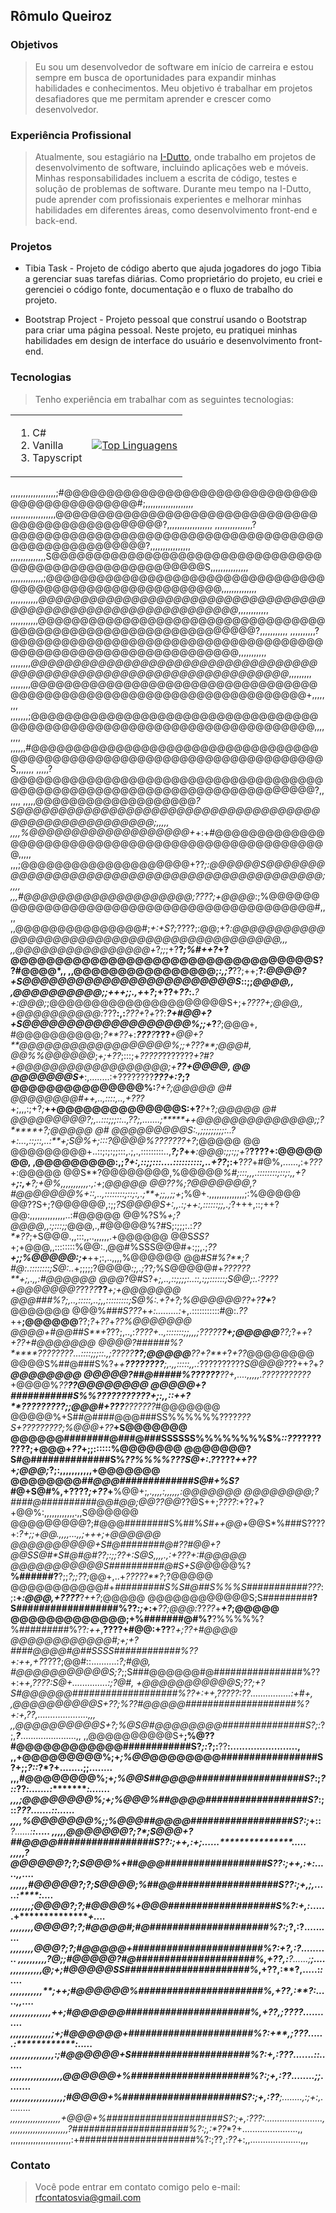 ## Rômulo Queiroz
### Objetivos
> Eu sou um desenvolvedor de software em início de carreira e estou sempre em busca de oportunidades para expandir minhas habilidades e conhecimentos. Meu objetivo é trabalhar em projetos desafiadores que me permitam aprender e crescer como desenvolvedor.

### Experiência Profissional
> Atualmente, sou estagiário na <a href="https://idutto.com.br/">I-Dutto</a>, onde trabalho em projetos de desenvolvimento de software, incluindo aplicações web e móveis. Minhas responsabilidades incluem a escrita de código, testes e solução de problemas de software. Durante meu tempo na I-Dutto, pude aprender com profissionais experientes e melhorar minhas habilidades em diferentes áreas, como desenvolvimento front-end e back-end.

### Projetos
 * Tibia Task - Projeto de código aberto que ajuda jogadores do jogo Tibia a gerenciar suas tarefas diárias. Como proprietário do projeto, eu criei e gerenciei o código fonte, documentação e o fluxo de trabalho do projeto.

 * Bootstrap Project - Projeto pessoal que construí usando o Bootstrap para criar uma página pessoal. Neste projeto, eu pratiquei minhas habilidades em design de interface do usuário e desenvolvimento front-end.

### Tecnologias
 > Tenho experiência em trabalhar com as seguintes tecnologias:
<div>
  <table>
    <tr>
      <td>
        <ol>
          <li>C#</li>
          <li>Vanilla</li>
          <li>Tapyscript</li>
        </ol>
      </td>
      <td>
        <a href="https://github.com/Romulo-Queiroz">
          <img src="https://github-readme-stats.vercel.app/api/top-langs/?username=Romulo-Queiroz&langs_count=8&layout=compact&hide=html,css&theme=dark" alt="Top Linguagens">
        </a>
      </td>
    </tr>
  </table>
</div>

,,,,,,,,,,,,,,,,,,;#@@@@@@@@@@@@@@@@@@@@@@@@@@@@@@@@@@@@@@@@@@@@@#;,,,,,,,,,,,,,,,,,,,
,,,,,,,,,,,,,,,,,,@@@@@@@@@@@@@@@@@@@@@@@@@@@@@@@@@@@@@@@@@@@@@@@@@?,,,,,,,,,,,,,,,,,,
,,,,,,,,,,,,,,,?@@@@@@@@@@@@@@@@@@@@@@@@@@@@@@@@@@@@@@@@@@@@@@@@@@@@@?,,,,,,,,,,,,,,,,
,,,,,,,,,,,,,,S@@@@@@@@@@@@@@@@@@@@@@@@@@@@@@@@@@@@@@@@@@@@@@@@@@@@@@@S,,,,,,,,,,,,,,,
,,,,,,,,,,,,,;@@@@@@@@@@@@@@@@@@@@@@@@@@@@@@@@@@@@@@@@@@@@@@@@@@@@@@@@@@,,,,,,,,,,,,,,
,,,,,,,,,,,*@@@@@@@@@@@@@@@@@@@@@@@@@@@@@@@@@@@@@@@@@@@@@@@@@@@@@@@@@@@@@*,,,,,,,,,,,,
,,,,,,,,,,,@@@@@@@@@@@@@@@@@@@@@@@@@@@@@@@@@@@@@@@@@@@@@@@@@@@@@@@@@@@@@@@?,,,,,,,,,,,
,,,,,,,,,,?@@@@@@@@@@@@@@@@@@@@@@@@@@@@@@@@@@@@@@@@@@@@@@@@@@@@@@@@@@@@@@@@,,,,,,,,,,,
,,,,,,,,*@@@@@@@@@@@@@@@@@@@@@@@@@@@@@@@@@@@@@@@@@@@@@@@@@@@@@@@@@@@@@@@@@@@*,,,,,,,,,
,,,,,,,,@@@@@@@@@@@@@@@@@@@@@@@@@@@@@@@@@@@@@@@@@@@@@@@@@@@@@@@@@@@@@@@@@@@@@+,,,,,,,,
,,,,,,,;@@@@@@@@@@@@@@@@@@@@@@@@@@@@@@@@@@@@@@@@@@@@@@@@@@@@@@@@@@@@@@@@@@@@@@,,,,,,,,
,,,,,,#@@@@@@@@@@@@@@@@@@@@@@@@@@@@@@@@@@@@@@@@@@@@@@@@@@@@@@@@@@@@@@@@@@@@@@@S,,,,,,,
,,,,,?@@@@@@@@@@@@@@@@@@@@@@@@@@@@@@@@@@@@@@@@@@@@@@@@@@@@@@@@@@@@@@@@@@@@@@@@@?,,,,,,
,,,,,@@@@@@@@@@@@@@@@@@@*?S@@@@@@@@@@@@@@@@@@@@@@@@@@@@@@@@@@@@@@@@@@@@@@@@@@@@@;,,,,,
,,,,%@@@@@@@@@@@@@@@@@@@+*+:+#@@@@@@@@@@@@@@@@@@@@@@@@@@@@@@@@@@@@@@@@@@@@@@@@@@@,,,,,
,,,;@@@@@@@@@@@@@@@@@@@@+??*;:@@@@@@S@@@@@@@@@@@@@@@@@@@@@@@@@@@@@@@@@@@@@@@@@@@@;,,,,
,,,#@@@@@@@@@@@@@@@@@@@@;????;+@@@@*:;%@@@@@@@@@@@@@@@@@@@@@@@@@@@@@@@@@@@@@@@@@@#,,,,
,,@@@@@@@@@@@@@@@#;*+:+S?;*????;:@@;+?*:@@@@@@@@@@@@@@@@@@@@@@@@@@@@@@@@@@@@@@@@@@@,,,
,,@@@@@@@@@@@@@@@@+*?*;;*;+?**?*;%#++?*+?@@@@@@@@@@@@@@@@@@@@@@@@@@@@@@@@@@S??#@@@@*,,
,,@@@@@@@@@@@@@@@@;*****:,;?***??;++;**?:*@@@@?+S@@@@@@@@@@@@@@@@@@@@@@@@S*::;;*@@@@,,
,@@@@@@@@@@;;+++;;.,+*+*?*;+??+*??*:.***?+:@@@;*;@@@@@@@@@@@@@@@@@@@@@S+;+*????+;@@@,,
+@@@@@@@@@@:*???**:,:***???+*?*+*??*:****?+#@@+?+S@@@@@@@@@@@@@@@@@@@%;;+*?***?*;@@@+,
#@@@@@@@@@@;*?**??*+:***???**?***???*******+@@+?**@@@@@@@@@@@@@@@@@@%;;*+*?*??**;@@@#,
@@%*%@@@@@@*;*+;+??*;:::;+*?????*???????***+?#*?*+@@@@@@@@@@@@@@@@@@;+******??**+@@@@,
@@   @@@@@@@S+***:,........:+????????****???+:*?*;?@@@@@@@@@@@@@@@%:****?*+?****;@@@@@
@#   @@@@@@@@#+*+,..,::::,..,+?*??*+;,,,:;+?*;***++@@@@@@@@@@@@@@S:+?***?*+?****;@@@@@
@#   @@@@@@@@@?;,..:::;;;::..,?*?*;,.......;*****++@@@@@@@@@@@@@@;;*?*****+?****;@@@@@
@#   @@@@@@@@@S:.,;;;;;;;;;:..?+:...,::;::,..:**+*;S@%+;:::?@@@@%*??????***?*+?*;@@@@@
@@   @@@@@@@@@+..::;:;:;;:::,.;,.,:::::::::..,***?;?*++****:*@@@:;;:;;+*?**????+:@@@@@
@@, ,@@@@@@@@@:,;*?+:,::;;:::....::::::::::,..+??*;:+**?*??*+#@%,......,:+*???*+:@@@@@
@@S**?@@@@@@@@,%@@@@@*%#;:::,,,.::::::::;::;:,,+?+**;:,+**?;+@%,,,,,,,,,,,.,:+*;*@@@@@
@@??%;?@@@@@@@,?#@@@@@@@%+::,..,::::::::;::;:,.;**+;;,,;;+*;%@+.,,,,,,,,,,,,,,;:%@@@@@
@@??S+;?@@@@@@,:;;*?S@@@@S+:,,.:;++:,::::::;;,.;*?+++,::;++?@@:,,,,,,,,,,,,,,..:#@@@@@
@@%?S%*+;?@@@@,,:;:::;;*@@@,.,#@@@@@%?#S;:;;;:.:*??**??*;+S@@@.,,:::,,..,,,,,,.+@@@@@@
@@S*SS?*+;+@@@,,::::::::%@@:.,@@#%SSS@@@#+:;;,.;*??**+;;%@@@@@:;+***++;:,..,,,,%@@@@@@
@@#*S#%?**;?#@:.::::::::;S@:..*+;;;;;?@@@@*:;,.;*??*;*%S@@@@@#+*??????**+;,.,,:#@@@@@@
@@@*?@#S?***+;,..,::;;;;:..::,:;;::::::;S@@;:.:*????*+@@@@@@@?*??*??***??***+;+@@@@@@@
@@@**###%?****;,..,:::::,..*;,,:::::::::;S@%:.+*?*+*?;%@@@@@@**??+*?****?*+***?@@@@@@@
@@@%*###S???*+*+:.........:*+,.:::::::::::#@:.*??*++**;@@@@@@**??;*?*+*??*+*??%@@@@@@@
@@@@+#@@##S**+*???;,..,:*????+..,:::::::;;,,,;?????**?+;@@@@@**??;*?*++*?*+??+#@@@@@@@
@@@@?######%?*****?****???????...::::;;;::.,;*?????**??;@@@@@**??+*?**+*?*+??*@@@@@@@@
@@@@S%##@###S%?*++**????????**;,.,,:::::,,.:*??????????*S@@@@?*??++*?*+*?*****@@@@@@@@
@@@@@?##@#####%??***????**??***+,....,,,,,.*???????????*+@@@@%*??*******?**?**@@@@@@@@
@@@@@+?###########S%%???????????*+;:,,::*++?**?????????*;;@@@#+???****???????*#@@@@@@@
@@@@@%+S##@####@@@###SS%%%%%%????*?***??S*+?**????????***;%@@@+*??***********+S@@@@@@@
@@@@@@**########@###@###SSSSSS%%%%%%%%S%*::??*?????????**;+@@@+*??***+;;::::::%@@@@@@@
@@@@@@@?S#@##############S%*??%%%%???*S@+:.*?*????*++??*+*;@@@;*?;:,,,,,,,,,,,+@@@@@@@
@@@@@@@@*##@@@#############S@#+%S?*#@+S@#%,+**????*;+??*+**%@@+;*,.,,,,:,,,,,,:@@@@@@@
@@@@@@@@;?####@##########@@#@@;@@??@@*??@S++;*????*:+??*+*?+@@%:,,,,,,,,,,,,.,,S@@@@@@
@@@@@@@@@?;#@@@########S%##%*S#++@@+*@@S*%###S????+:*?+;***;+@@*.,,,,...,,;+++;+@@@@@@
@@@@@@@@@@+S#@########@#**??#@@+?@@SS@#*S#@#@#?**?;:**;;??*+:S@S,,,,.,:+***???+:#@@@@@
@@@@@@@@@@@*S##########@#S*+S@@*@@@%?**%######?**?;;*?;;?*?*;*@@+,..+*?????**?*;?@@@@@
@@@@@@@@@@@#+*#########S%S#@##S%%%S###########???*:;**:+*****:@@@,+????***?*++?*;@@@@@
@@@@@@@@@@@@S;S#########**?S##################%??*:;+*:+***??;@@@:*??*??*+***+?*;@@@@@
@@@@@@@@@@@@@;+%#######@#%?**?%%%%%?%#########%??*:++*,**????+#@@:+??**?*+***;??+#@@@@
@@@@@@@@@@@@#;+;+?####@@@@#@##SSSS############%??+:++*,+?*????;@@#::..........:*?;#@@,
#@@@@@@@@@@@S;?*;;S###@@@@@@#@################%??+:+*+,***????:S@+..............:;?@#,
+@@@@@@@@@@@S;??;+?S#@@@@@@###################%??+:+*+,**?????:??................:+#+,
,*@@@@@@@@@@S+??;%??#@@@@@####################%?*+:**+,**?***?,....................,,,
,,@@@@@@@@@@S+*?;%@*S@#@@@@@@@@###############S?*;:*?;,***?***......................,,
,,@@@@@@@@@@S+**;%@??#@@@@@@@@@@@@############S?*;:*?;:**??**:.......................,
,,+@@@@@@@@@%;+*;%@@*@@@@@@@@#################S?+;;*?::*?*?+........;********;........
,,,#@@@@@@@@%;+*;%@@S##@@@@###################S?*:;*?::*??*:.......:**********:.......
,,,;@@@@@@@@%;+*;%@@@%##@@@@##################S?*:;**::*???.......:************:......
,,,,%@@@@@@@%;**;%@@@*##@@@@##################S?*:;*+::***?......:**************:.....
,,,,,@@@@@@@?;?*;S@@@+?##@@@@#################S??:;++,:**+;......****************.....
,,,,,?@@@@@@?;?*;S@@@%+##@@@##################S??:;++,:**+:.....,****************,....
,,,,,,#@@@@@?;?*;S@@@@;%##@@##################S??:;+*,;***,.....:****************:....
,,,,,,,;@@@@?;?*;#@@@@%+@@@###################S%?:+**,:***......+****************+....
,,,,,,,,@@@@?;?*;#@@@@#;#@#####################%?:;*?,:**?......******************....
,,,,,,,,*@@@?;?*;#@@@@@+#######################%?:+*?,:**?......******************....
,,,,,,,,,,?@*;**;#@@@@@?#@#####################%*,+??,:**?......;****************;....
,,,,,,,,,,,@*;*+;#@@@@@SS######################%*,+??,:**?,.....:****************:....
,,,,,,,,,,,**;++;#@@@@@@%######################%*,+??,:**?:.....,****************,....
,,,,,,,,,,,,,,++;#@@@@@@*######################%*,+??,;????......****************.....
,,,,,,,,,,,,,,;+;#@@@@@@+######################%?:+**,;*???......:**************:.....
,,,,,,,,,,,,,,,:;#@@@@@@+S#####################%?:+**,:*???.......:************:......
,,,,,,,,,,,,,,,,,,@@@@@@+%#####################%?:;*+,:*??**........;********;........
,,,,,,,,,,,,,,,,,,;#@@@@+%#####################S?:;*+,:*??**;........,:;**+:,.........
,,,,,,,,,,,,,,,,,,,,+@@@+%#####################S?:;*+,:*??**?:.......................,
,,,,,,,,,,,,,,,,,,,,,,,**?#####################%?:;**,:*??**?+......................,,
,,,,,,,,,,,,,,,,,,,,,,,,:+#####################%?:;??,:*??*+:,,....................,,,

### Contato
> Você pode entrar em contato comigo pelo e-mail: rfcontatosvia@gmail.com


